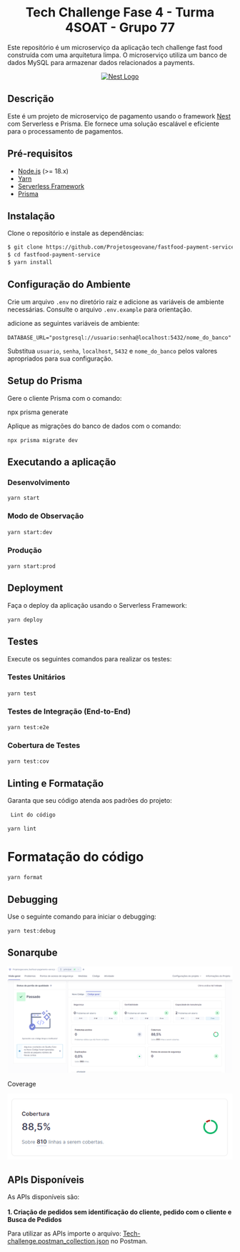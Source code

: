 
<h1 align="center">Tech Challenge Fase 4 - Turma 4SOAT - Grupo 77</h1>
Este repositório é um microserviço da aplicação tech challenge fast food construída com uma arquitetura limpa.   
O microserviço utiliza um banco de dados MySQL para armazenar dados relacionados a payments.  

<p align="center">
  <a href="http://nestjs.com/" target="blank"><img src="https://nestjs.com/img/logo-small.svg" width="200" alt="Nest Logo" /></a>
</p>

[circleci-image]: https://img.shields.io/circleci/build/github/nestjs/nest/master?token=abc123def456
[circleci-url]: https://circleci.com/gh/nestjs/nest



## Descrição

Este é um projeto de microserviço de pagamento usando o framework [Nest](https://github.com/nestjs/nest) com Serverless e Prisma. Ele fornece uma solução escalável e eficiente para o processamento de pagamentos.

## Pré-requisitos

- [Node.js](https://nodejs.org/) (>= 18.x)
- [Yarn](https://yarnpkg.com/)
- [Serverless Framework](https://www.serverless.com/)
- [Prisma](https://www.prisma.io/)


## Instalação

Clone o repositório e instale as dependências:

```bash
$ git clone https://github.com/Projetosgeovane/fastfood-payment-service.git
$ cd fastfood-payment-service
$ yarn install
```

## Configuração do Ambiente

Crie um arquivo `.env` no diretório raiz e adicione as variáveis de ambiente necessárias. Consulte o arquivo `.env.example` para orientação.

adicione as seguintes variáveis de ambiente:

`DATABASE_URL="postgresql://usuario:senha@localhost:5432/nome_do_banco"` 

Substitua `usuario`, `senha`, `localhost`, `5432` e `nome_do_banco` pelos valores apropriados para sua configuração.

## Setup do Prisma

Gere o cliente Prisma com o comando:

npx prisma generate

Aplique as migrações do banco de dados com o comando:

`npx prisma migrate dev`

## Executando a aplicação

### Desenvolvimento
```
yarn start
```

### Modo de Observação

`yarn start:dev`


### Produção

`yarn start:prod`


## Deployment

Faça o deploy da aplicação usando o Serverless Framework:

`yarn deploy`


## Testes

Execute os seguintes comandos para realizar os testes:

### Testes Unitários

`yarn test`


### Testes de Integração (End-to-End)

`yarn test:e2e`


### Cobertura de Testes

`yarn test:cov`


## Linting e Formatação

Garanta que seu código atenda aos padrões do projeto:

` Lint do código`


`yarn lint`


# Formatação do código

`yarn format`


## Debugging

Use o seguinte comando para iniciar o debugging:

`yarn test:debug`

## Sonarqube

![SonarQube Report](https://github.com/Projetosgeovane/fastfood-payment-service/blob/main/img/sonar.png?raw=true)

Coverage

![SonarQube Coverage](https://github.com/Projetosgeovane/fastfood-payment-service/blob/main/img/coverage.png?raw=true)

## APIs Disponíveis

As APIs disponíveis são: <br />  
**1. Criação de pedidos sem identificação do cliente, pedido com o cliente e Busca de Pedidos**<br />

Para utilizar as APIs importe o arquivo: [Tech-challenge.postman_collection.json](https://github.com/pietroow/tech-challenge-pos-tech/blob/main/Tech-challenge.postman_collection.json) no Postman.
